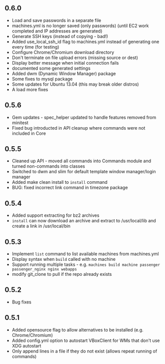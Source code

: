 ## 0.6.0

* Load and save passwords in a separate file
* machines.yml is no longer saved (only passwords) (until EC2 work completed and IP addresses are generated)
* Generate SSH keys (instead of copying - bad!)
* Added use_local_ssh_id flag to machines.yml instead of generating one every time (for testing)
* Configure Chrome/Chromium download directory
* Don't terminate on file upload errors (missing source or dest)
* Display better message when initial connection fails
* documented some generated settings
* Added dwm (Dynamic Window Manager) package
* Some fixes to mysql package
* Some updates for Ubuntu 13.04 (this may break older distros)
* A load more fixes

## 0.5.6

* Gem updates - spec_helper updated to handle features removed from minitest
* Fixed bug introducted in API cleanup where commands were not included in Core

## 0.5.5

* Cleaned up API - moved all commands into Commands module and turned non-commands into classes
* Switched to dwm and slim for default template window manager/login manager
* Added make clean install to `install` command
* BUG: fixed incorrect link command in timezone package

## 0.5.4

* Added support extracting for bz2 archives
* `install` can now download an archive and extract to /usr/local/lib and create a link in /usr/local/bin


## 0.5.3

* Implement `list` command to list available machines from machines.yml
* Display syntax when `build` called with no machine
* Support running multiple tasks - e.g. `machines build machine passenger passenger_nginx nginx webapps`
* modify git_clone to pull if the repo already exists

## 0.5.2

* Bug fixes


## 0.5.1

* Added opensource flag to allow alternatives to be installed (e.g. Chrome/Chromium)
* Added config.yml option to autostart VBoxClient for WMs that don't use XDG autostart
* Only append lines in a file if they do not exist (allows repeat running of commands)
